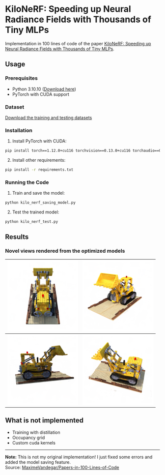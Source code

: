 # KiloNeRF: Speeding up Neural Radiance Fields with Thousands of Tiny MLPs

Implementation in 100 lines of code of the paper [KiloNeRF: Speeding up Neural Radiance Fields with Thousands of Tiny MLPs](https://arxiv.org/abs/2103.13744).

## Usage

### Prerequisites

- Python 3.10.10 ([Download here](https://www.python.org/downloads/release/python-31010/))
- PyTorch with CUDA support

### Dataset
[Download the training and testing datasets](https://drive.google.com/drive/folders/18bwm-RiHETRCS5yD9G00seFIcrJHIvD-?usp=sharing)

### Installation

1. Install PyTorch with CUDA:
```bash
pip install torch==1.12.0+cu116 torchvision==0.13.0+cu116 torchaudio==0.12.0 --extra-index-url https://download.pytorch.org/whl/cu116
```

2. Install other requirements:
```bash
pip install -r requirements.txt
```

### Running the Code

1. Train and save the model:
```bash
python kilo_nerf_saving_model.py
```

2. Test the trained model:
```bash
python kilo_nerf_test.py
```

## Results

### Novel views rendered from the optimized models

| ![](novel_views/img_0.png) | ![](novel_views/img_60.png) |
|:-------------------------:|:-------------------------:|
| ![](novel_views/img_120.png) | ![](novel_views/img_180.png) |

## What is not implemented

- Training with distillation
- Occupancy grid
- Custom cuda kernels

---

**Note:** This is not my original implementation! I just fixed some errors and added the model saving feature.  
Source: [MaximeVandegar/Papers-in-100-Lines-of-Code](https://github.com/MaximeVandegar/Papers-in-100-Lines-of-Code/tree/main/KiloNeRF_Speeding_up_Neural_Radiance_Fields_with_Thousands_of_Tiny_MLPs)
